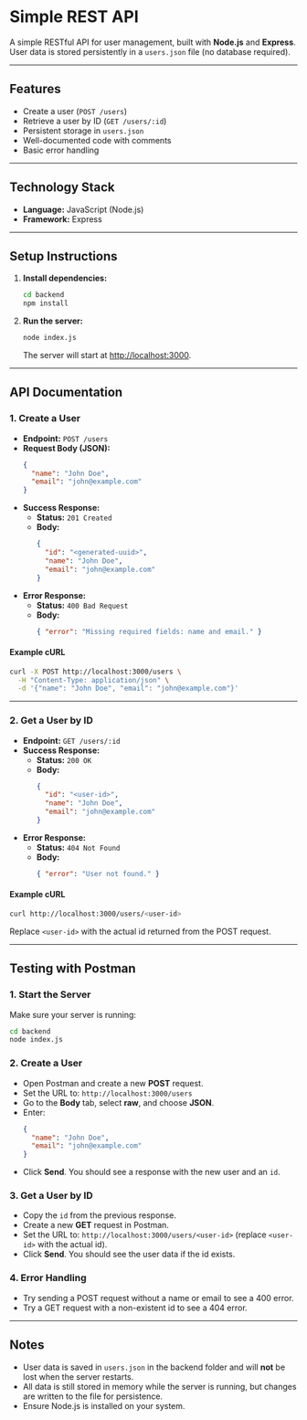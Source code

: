 # Simple REST API

A simple RESTful API for user management, built with **Node.js** and **Express**. User data is stored persistently in a `users.json` file (no database required).

---

## Features
- Create a user (`POST /users`)
- Retrieve a user by ID (`GET /users/:id`)
- Persistent storage in `users.json`
- Well-documented code with comments
- Basic error handling

---

## Technology Stack
- **Language:** JavaScript (Node.js)
- **Framework:** Express

---

## Setup Instructions

1. **Install dependencies:**
   ```bash
   cd backend
   npm install
   ```

2. **Run the server:**
   ```bash
   node index.js
   ```
   The server will start at [http://localhost:3000](http://localhost:3000).

---

## API Documentation

### 1. Create a User
- **Endpoint:** `POST /users`
- **Request Body (JSON):**
  ```json
  {
    "name": "John Doe",
    "email": "john@example.com"
  }
  ```
- **Success Response:**
  - **Status:** `201 Created`
  - **Body:**
    ```json
    {
      "id": "<generated-uuid>",
      "name": "John Doe",
      "email": "john@example.com"
    }
    ```
- **Error Response:**
  - **Status:** `400 Bad Request`
  - **Body:**
    ```json
    { "error": "Missing required fields: name and email." }
    ```

#### Example cURL
```bash
curl -X POST http://localhost:3000/users \
  -H "Content-Type: application/json" \
  -d '{"name": "John Doe", "email": "john@example.com"}'
```

---

### 2. Get a User by ID
- **Endpoint:** `GET /users/:id`
- **Success Response:**
  - **Status:** `200 OK`
  - **Body:**
    ```json
    {
      "id": "<user-id>",
      "name": "John Doe",
      "email": "john@example.com"
    }
    ```
- **Error Response:**
  - **Status:** `404 Not Found`
  - **Body:**
    ```json
    { "error": "User not found." }
    ```

#### Example cURL
```bash
curl http://localhost:3000/users/<user-id>
```
Replace `<user-id>` with the actual id returned from the POST request.

---

## Testing with Postman

### 1. Start the Server
Make sure your server is running:
```bash
cd backend
node index.js
```

### 2. Create a User
- Open Postman and create a new **POST** request.
- Set the URL to: `http://localhost:3000/users`
- Go to the **Body** tab, select **raw**, and choose **JSON**.
- Enter:
  ```json
  {
    "name": "John Doe",
    "email": "john@example.com"
  }
  ```
- Click **Send**. You should see a response with the new user and an `id`.

### 3. Get a User by ID
- Copy the `id` from the previous response.
- Create a new **GET** request in Postman.
- Set the URL to: `http://localhost:3000/users/<user-id>` (replace `<user-id>` with the actual id).
- Click **Send**. You should see the user data if the id exists.

### 4. Error Handling
- Try sending a POST request without a name or email to see a 400 error.
- Try a GET request with a non-existent id to see a 404 error.

---

## Notes
- User data is saved in `users.json` in the backend folder and will **not** be lost when the server restarts.
- All data is still stored in memory while the server is running, but changes are written to the file for persistence.
- Ensure Node.js is installed on your system. 